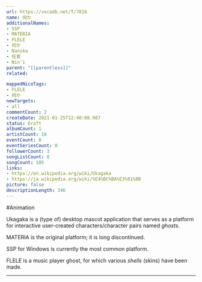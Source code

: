 ```yaml
---
url: https://vocadb.net/T/7816
name: 伺か
additionalNames: 
- SSP
- MATERIA
- FLELE
- 何か
- Nanika
- 任意
- Nin'i
parent: "[[parentless]]"
related:

mappedNicoTags:
- FLELE
- 伺か
newTargets:
- all
commentCount: 2
createDate: 2021-01-25T12:40:08.987
status: Draft
albumCount: 1
artistCount: 18
eventCount: 0
eventSeriesCount: 0
followerCount: 3
songListCount: 0
songCount: 105
links: 
- https://en.wikipedia.org/wiki/Ukagaka
- https://ja.wikipedia.org/wiki/%E4%BC%BA%E3%81%8B
picture: false
descriptionLength: 346
---
```


#Animation

Ukagaka is a (type of) desktop mascot application that serves as a platform for interactive user-created characters/character pairs named *ghosts*.

MATERIA is the original platform; it is long discontinued.

SSP for Windows is currently the most common platform.

FLELE is a music player ghost, for which various *shells* (skins) have been made.

---

